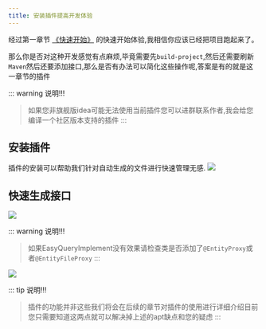 ```yaml
---
title: 安装插件提高开发体验
---
```

经过第一章节 [《快速开始》](/easy-query-doc/startup/quick-start) 的快速开始体验,我相信你应该已经把项目跑起来了。

那么你是否对这种开发感觉有点麻烦,毕竟需要先`build-project`,然后还需要刷新`Maven`然后还要添加接口,那么是否有办法可以简化这些操作呢,答案是有的就是这一章节的插件


::: warning 说明!!!
> 如果您非旗舰版idea可能无法使用当前插件您可以进群联系作者,我会给您编译一个社区版本支持的插件
:::

## 安装插件
插件的安装可以帮助我们针对自动生成的文件进行快速管理无感.
<img src="/plugin-search.png">

## 快速生成接口

<img src="/startup5.png">


::: warning 说明!!!
> 如果EasyQueryImplement没有效果请检查类是否添加了`@EntityProxy`或者`@EntityFileProxy`
:::

<img src="/startup6.png">

::: tip 说明!!!
> 插件的功能并非这些我们将会在后续的章节对插件的使用进行详细介绍目前您只需要知道这两点就可以解决掉上述的apt缺点和您的疑虑
:::